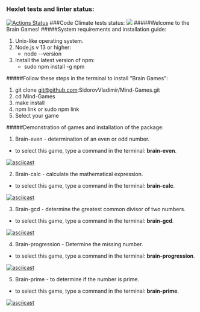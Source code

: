 ### Hexlet tests and linter status:
[![Actions Status](https://github.com/SidorovVladimir/frontend-project-44/workflows/hexlet-check/badge.svg)](https://github.com/SidorovVladimir/frontend-project-44/actions)
###Code Climate tests status:
<a href="https://codeclimate.com/github/SidorovVladimir/Mind-Games/maintainability"><img src="https://api.codeclimate.com/v1/badges/b0bc7734ef7f3930d8f3/maintainability" /></a>
#####Welcome to the Brain Games!
#####System requirements and installation guide:

1. Unix-like operating system.
2. Node.js v 13 or higher:
	* node --version
3. Install the latest version of npm:
	* sudo npm install -g npm

#####Follow these steps in the terminal to install "Brain Games":
1. git clone git@github.com:SidorovVladimir/Mind-Games.git
2. cd Mind-Games
3. make install
4. npm link or sudo npm link
5. Select your game

#####Demonstration of games and installation of the package:
 1. Brain-even - determination of an even or odd number.
* to select this game, type a command in the terminal: **brain-even**.

[![asciicast](https://asciinema.org/a/et3Q01t1jPaeFXVBAg0bukauh.svg)](https://asciinema.org/a/et3Q01t1jPaeFXVBAg0bukauh)

2. Brain-calc - calculate the mathematical expression.
* to select this game, type a command in the terminal: **brain-calc**.

[![asciicast](https://asciinema.org/a/6rDefAWq3Qm84ZWt5uEOZy49e.svg)](https://asciinema.org/a/6rDefAWq3Qm84ZWt5uEOZy49e)

3. Brain-gcd - determine the greatest common divisor of two numbers.
* to select this game, type a command in the terminal: **brain-gcd**.

[![asciicast](https://asciinema.org/a/oYmo0oRGqZwJIacQbTXtr29rK.svg)](https://asciinema.org/a/oYmo0oRGqZwJIacQbTXtr29rK)

4. Brain-progression - Determine the missing number.
* to select this game, type a command in the terminal: **brain-progression**.

[![asciicast](https://asciinema.org/a/dqszofphQlNuWVJXnMb9Vy1TF.svg)](https://asciinema.org/a/dqszofphQlNuWVJXnMb9Vy1TF)

5. Brain-prime - to determine if the number is prime.
* to select this game, type a command in the terminal: **brain-prime**.

[![asciicast](https://asciinema.org/a/lcZIiC62kr5V2nuffKZAUnKEz.svg)](https://asciinema.org/a/lcZIiC62kr5V2nuffKZAUnKEz)